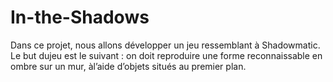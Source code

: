 # In-the-Shadows
Dans ce projet, nous allons développer un jeu ressemblant à Shadowmatic. Le but dujeu est le suivant : on doit reproduire une forme reconnaissable en ombre sur un mur, àl’aide d’objets situés au premier plan.
